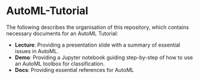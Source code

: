 # AutoML-Tutorial

The following describes the organisation of this repository, which contains necessary documents for an AutoML Tutorial:

* **Lecture**: Providing a presentation slide with a summary of essential issues in AutoML.
* **Demo**: Providing a Jupyter notebook guiding step-by-step of how to use an AutoML toolbox for classification.
* **Docs**: Providing essential references for AutoML

